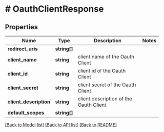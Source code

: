 # # OauthClientResponse

## Properties

Name | Type | Description | Notes
------------ | ------------- | ------------- | -------------
**redirect_uris** | **string[]** |  |
**client_name** | **string** | client name of the Oauth Client |
**client_id** | **string** | client id of the Oauth Client |
**client_secret** | **string** | client secret of the Oauth Client |
**client_description** | **string** | client description of the Oauth Client |
**default_scopes** | **string[]** |  |

[[Back to Model list]](../../README.md#models) [[Back to API list]](../../README.md#endpoints) [[Back to README]](../../README.md)

